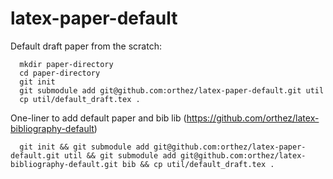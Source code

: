 latex-paper-default
===================

Default draft paper from the scratch:
```
  mkdir paper-directory
  cd paper-directory
  git init
  git submodule add git@github.com:orthez/latex-paper-default.git util
  cp util/default_draft.tex .
```
One-liner to add default paper and bib lib (https://github.com/orthez/latex-bibliography-default)
```
  git init && git submodule add git@github.com:orthez/latex-paper-default.git util && git submodule add git@github.com:orthez/latex-bibliography-default.git bib && cp util/default_draft.tex . 
```

